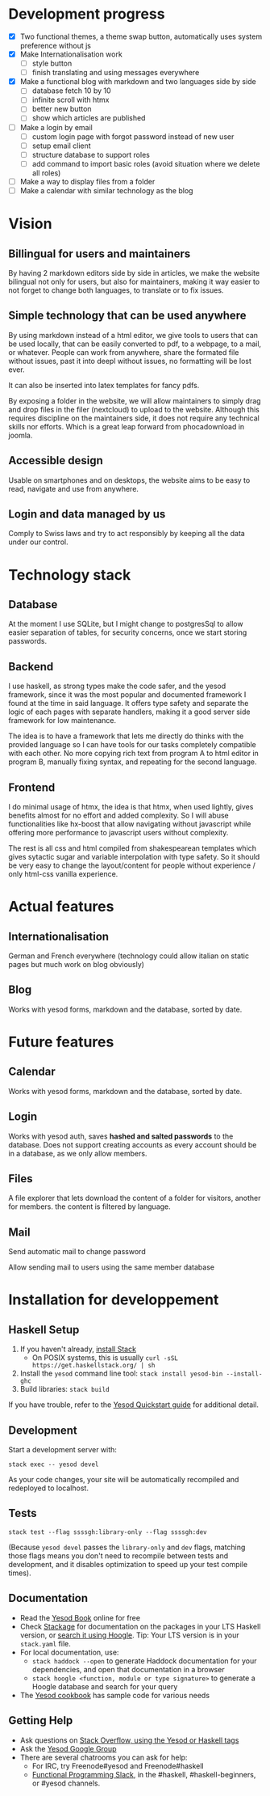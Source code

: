 # Development progress
- [x] Two functional themes, a theme swap button, automatically uses system preference without js
- [x] Make Internationalisation work
	- [ ] style button
 	- [ ] finish translating and using messages everywhere  
- [x] Make a functional blog with markdown and two languages side by side
	- [ ] database fetch 10 by 10
 	- [ ] infinite scroll with htmx
  	- [ ] better new button
  	- [ ] show which articles are published
- [ ] Make a login by email
	- [ ] custom login page with forgot password instead of new user
 	- [ ] setup email client
  	- [ ] structure database to support roles
  	- [ ] add command to import basic roles (avoid situation where we delete all roles)
- [ ] Make a way to display files from a folder
- [ ] Make a calendar with similar technology as the blog

# Vision

## Billingual for users and maintainers

By having 2 markdown editors side by side in articles, we make the website bilingual not only for users, but also for maintainers, making it way easier to not forget to change both languages, to translate or to fix issues.

## Simple technology that can be used anywhere

By using markdown instead of a html editor, we give tools to users that can be used locally, that can be easily converted to pdf, to a webpage, to a mail, or whatever. People can work from anywhere, share the formated file without issues, past it into deepl without issues, no formatting will be lost ever.

It can also be inserted into latex templates for fancy pdfs.

By exposing a folder in the website, we will allow maintainers to simply drag and drop files in the filer (nextcloud) to upload to the website. Although this requires discipline on the maintainers side, it does not require any technical skills nor efforts. Which is a great leap forward from phocadownload in joomla.

## Accessible design

Usable on smartphones and on desktops, the website aims to be easy to read, navigate and use from anywhere.

## Login and data managed by us

Comply to Swiss laws and try to act responsibly by keeping all the data under our control.

# Technology stack

## Database

At the moment I use SQLite, but I might change to postgresSql to allow easier separation of tables, for security concerns, once we start storing passwords.
## Backend

I use haskell, as strong types make the code safer, and the yesod framework, since it was the most popular and documented framework I found at the time in said language.
It offers type safety and separate the logic of each pages with separate handlers, making it a good server side framework for low maintenance.

The idea is to have a framework that lets me directly do thinks with the provided language so I can have tools for our tasks completely compatible with each other. No more copying rich text from program A to html editor in program B, manually fixing syntax, and repeating for the second language.

## Frontend

I do minimal usage of htmx, the idea is that htmx, when used lightly, gives benefits almost for no effort and added complexity. So I will abuse functionalities like hx-boost that allow navigating without javascript while offering more performance to javascript users without complexity.

The rest is all css and html compiled from shakespearean templates which gives sytactic sugar and variable interpolation with type safety. So it should be very easy to change the layout/content for people without experience / only html-css vanilla experience.

# Actual features

## Internationalisation

German and French everywhere (technology could allow italian on static pages but much work on blog obviously)

## Blog

Works with yesod forms, markdown and the database, sorted by date.

# Future features

## Calendar

Works with yesod forms, markdown and the database, sorted by date.

## Login

Works with yesod auth, saves **hashed and salted passwords** to the database.
Does not support creating accounts as every account should be in a database, as we only allow members.

## Files

A file explorer that lets download the content of a folder for visitors, another for members.
the content is filtered by language.

## Mail

Send automatic mail to change password

Allow sending mail to users using the same member database 

# Installation for developpement

## Haskell Setup

1. If you haven't already, [install Stack](https://haskell-lang.org/get-started)
	* On POSIX systems, this is usually `curl -sSL https://get.haskellstack.org/ | sh`
2. Install the `yesod` command line tool: `stack install yesod-bin --install-ghc`
3. Build libraries: `stack build`

If you have trouble, refer to the [Yesod Quickstart guide](https://www.yesodweb.com/page/quickstart) for additional detail.

## Development

Start a development server with:

```
stack exec -- yesod devel
```

As your code changes, your site will be automatically recompiled and redeployed to localhost.

## Tests

```
stack test --flag ssssgh:library-only --flag ssssgh:dev
```

(Because `yesod devel` passes the `library-only` and `dev` flags, matching those flags means you don't need to recompile between tests and development, and it disables optimization to speed up your test compile times).

## Documentation

* Read the [Yesod Book](https://www.yesodweb.com/book) online for free
* Check [Stackage](http://stackage.org/) for documentation on the packages in your LTS Haskell version, or [search it using Hoogle](https://www.stackage.org/lts/hoogle?q=). Tip: Your LTS version is in your `stack.yaml` file.
* For local documentation, use:
	* `stack haddock --open` to generate Haddock documentation for your dependencies, and open that documentation in a browser
	* `stack hoogle <function, module or type signature>` to generate a Hoogle database and search for your query
* The [Yesod cookbook](https://github.com/yesodweb/yesod-cookbook) has sample code for various needs

## Getting Help

* Ask questions on [Stack Overflow, using the Yesod or Haskell tags](https://stackoverflow.com/questions/tagged/yesod+haskell)
* Ask the [Yesod Google Group](https://groups.google.com/forum/#!forum/yesodweb)
* There are several chatrooms you can ask for help:
	* For IRC, try Freenode#yesod and Freenode#haskell
	* [Functional Programming Slack](https://fpchat-invite.herokuapp.com/), in the #haskell, #haskell-beginners, or #yesod channels.
